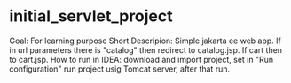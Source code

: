 # initial_servlet_project 
Goal: For learning purpose
Short Descripion: Simple jakarta ee web app. If in url parameters there is "catalog" then redirect to catalog.jsp. If cart then to cart.jsp.
How to run in IDEA: download and import project, set in "Run configuration" run project usig Tomcat server, after that run.

